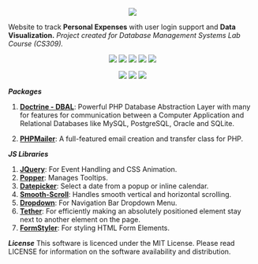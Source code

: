 
<p align="center">
<img src="https://user-images.githubusercontent.com/94285514/141747267-0d3d8d3b-d835-4487-9523-4bc54b319ffb.png" />
</p>

Website to track **Personal Expenses** with user login support and **Data Visualization.**
_Project created for Database Management Systems Lab Course (CS309)._

<p align=center>

<img src="https://img.shields.io/badge/Xampp-F37623?style=for-the-badge&logo=xampp&logoColor=white" />
<img src="https://img.shields.io/badge/PHP-v7.3.2-777BB4?&style=for-the-badge&logo=php&?labelColor=777BB4&logoColor=white" />
<img src="https://img.shields.io/badge/symfony-%23000000.svg?style=for-the-badge&logo=symfony&logoColor=white" />
<img src="https://img.shields.io/badge/MySQL-005C84?style=for-the-badge&logo=mysql&logoColor=white" />
<img src="https://img.shields.io/badge/apache-%23D42029.svg?style=for-the-badge&logo=apache&logoColor=white" />

</p>

<p align="center">

<img src="https://img.shields.io/badge/HTML5-E34F26?style=for-the-badge&logo=html5&logoColor=white" />
<img src="https://img.shields.io/badge/CSS3-1572B6?style=for-the-badge&logo=css3&logoColor=white" />
<img src="https://img.shields.io/badge/JavaScript-323330?style=for-the-badge&logo=javascript&logoColor=F7DF1E" />

</p>

<!-- https://img.shields.io/badge/php-%23777BB4.svg?style=for-the-badge&logo=php&logoColor=white -->

**_Packages_**

1. [**Doctrine - DBAL**](https://symfony.com/doc/current/doctrine.html):  Powerful PHP Database Abstraction Layer with many for features for communication between a Computer Application and Relational Databases like MySQL, PostgreSQL, Oracle and SQLite.

2. [**PHPMailer**](https://github.com/infinitered/middleman-template/tree/master/source/libraries/vendor/phpmailer/phpmailer): A full-featured email creation and transfer class for PHP.

**_JS Libraries_**

1. [**JQuery**](https://jquery.com/): For Event Handling and CSS Animation.
2. [**Popper**](https://github.com/popperjs/popper-core): Manages Tooltips.
3. [**Datepicker**](https://api.jqueryui.com/datepicker/): Select a date from a popup or inline calendar.
4. [**Smooth-Scroll**](https://github.com/cferdinandi/smooth-scroll): Handles smooth vertical and horizontal scrolling.
5. [**Dropdown**](https://getbootstrap.com/docs/4.0/components/dropdowns/): For Navigation Bar Dropdown Menu.
6. [**Tether**](http://tether.io/): For efficiently making an absolutely positioned element stay next to another element on the page.
7. [**FormStyler**](https://cdnjs.com/libraries/jQueryFormStyler): For styling HTML Form Elements.


**_License_**
This software is licenced under the MIT License. Please read LICENSE for information on the software availability and distribution.